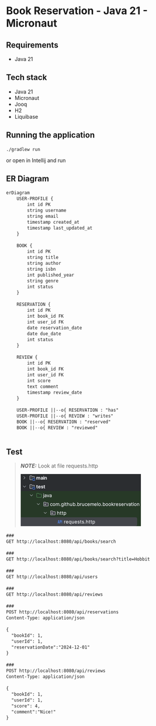 # Book Reservation - Java 21 - Micronaut

## Requirements

- Java 21

## Tech stack

- Java 21
- Micronaut
- Jooq
- H2
- Liquibase

## Running the application

```shell script
./gradlew run
```

or open in Intellij and run

## ER Diagram

```mermaid
erDiagram
    USER-PROFILE {
        int id PK
        string username
        string email
        timestamp created_at
        timestamp last_updated_at
    }

    BOOK {
        int id PK
        string title
        string author
        string isbn
        int published_year
        string genre
        int status
    }

    RESERVATION {
        int id PK
        int book_id FK
        int user_id FK
        date reservation_date
        date due_date
        int status
    }

    REVIEW {
        int id PK
        int book_id FK
        int user_id FK
        int score
        text comment
        timestamp review_date
    }

    USER-PROFILE ||--o{ RESERVATION : "has"
    USER-PROFILE ||--o{ REVIEW : "writes"
    BOOK ||--o{ RESERVATION : "reserved"
    BOOK ||--o{ REVIEW : "reviewed"


```

## Test
> **_NOTE:_**  Look at file requests.http
> 
> ![img.png](img.png)

```
###
GET http://localhost:8080/api/books/search

###
GET http://localhost:8080/api/books/search?title=Hobbit

###
GET http://localhost:8080/api/users

###
GET http://localhost:8080/api/reviews

###
POST http://localhost:8080/api/reservations
Content-Type: application/json

{
  "bookId": 1,
  "userId": 1,
  "reservationDate":"2024-12-01"
}

###
POST http://localhost:8080/api/reviews
Content-Type: application/json

{
  "bookId": 1,
  "userId": 1,
  "score": 4,
  "comment":"Nice!"
}


```